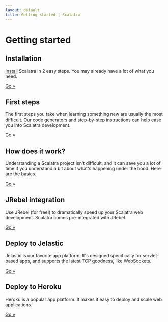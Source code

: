 ```yaml
---
layout: default
title: Getting started | Scalatra
---
```


<div class="page-header">
  <h1>Getting started</h1>
</div>

<div class="row">
  <div class="span4">
    <h2>Installation</h2>
    <p><a href="installation.html">Install</a> Scalatra in 2 easy steps. You may
      already have a lot of what you need.</p>
    <p><a href="installation.html" class="btn btn-primary">Go »</a></p>
 </div>
  <div class="span4">
    <h2>First steps</h2>
    <p>The first steps you take when learning something new are usually the
      most difficult. Our code generators and step-by-step instructions
      can help ease you into Scalatra development.</p>
   <a href="first-steps.html" class="btn btn-primary">Go »</a> </div>
  <div class="span4">
    <h2>How does it work?</h2>
    <p>Understanding a Scalatra project isn't difficult, and it can save you
    a lot of time if you understand a bit about what's happening under the hood.
    Here are the basics.</p>
    <a href="understanding-scalatra.html" class="btn btn-primary">Go »</a>
  </div>
</div>

<div class="row">
  <div class="span4">
    <h2>JRebel integration</h2>
    <p>
      Use JRebel (for free!) to dramatically speed up your Scalatra web development.
      Scalatra comes pre-integrated with JRebel.
    </p>
    <p><a href="jrebel.html" class="btn btn-primary">Go »</a></p>
  </div>
  <div class="span4">
    <h2>Deploy to Jelastic</h2>
    <p>
      Jelastic is our favorite app platform.
      It's designed specifically for servlet-based apps, and supports the latest
      TCP goodness, like WebSockets.
    </p>
    <p><a href="jelastic.html" class="btn btn-primary">Go »</a></p>
  </div>
  <div class="span4">
    <h2>Deploy to Heroku</h2>
    <p>
      Heroku is a popular app platform.
      It makes it easy to deploy and scale web applications.
    </p>
    <p><a href="heroku.html" class="btn btn-primary">Go »</a></p>
  </div>
</div>
